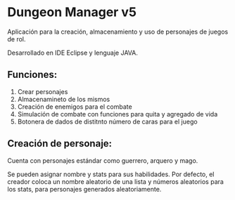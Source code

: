 # Dungeon Manager v5

Aplicación para la creación, almacenamiento y uso de personajes de juegos de rol. 

Desarrollado en IDE Eclipse y lenguaje JAVA.

## Funciones:
1. Crear personajes
2. Almacenamineto de los mismos
3. Creación de enemigos para el combate
4. Simulación de combate con funciones para quita y agregado de vida
5. Botonera de dados de distitnto número de caras para el juego

## Creación de personaje:
Cuenta con personajes estándar como guerrero, arquero y mago.

Se pueden asignar nombre y stats para sus habilidades. Por defecto, el creador coloca un nombre aleatorio de una lista y números aleatorios para los stats, para personajes generados aleatoriamente.

